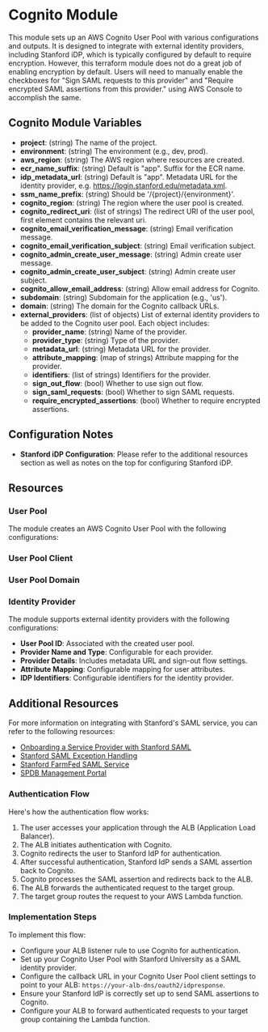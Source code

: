 # Cognito Module

This module sets up an AWS Cognito User Pool with various configurations and outputs. It is designed to integrate with external identity providers, including Stanford iDP, which is typically configured by default to require encryption. However, this terraform module does not do a great job of enabling encryption by default. Users will need to manually enable the checkboxes for "Sign SAML requests to this provider" and "Require encrypted SAML assertions from this provider." using AWS Console to accomplish the same.

## Cognito Module Variables

- **project**: (string) The name of the project.
- **environment**: (string) The environment (e.g., dev, prod).
- **aws_region**: (string) The AWS region where resources are created.
- **ecr_name_suffix**: (string) Default is "app". Suffix for the ECR name.
- **idp_metadata_url**: (string) Default is "app". Metadata URL for the identity provider, e.g. https://login.stanford.edu/metadata.xml.
- **ssm_name_prefix**: (string) Should be '/{project}/{environment}'.
- **cognito_region**: (string) The region where the user pool is created.
- **cognito_redirect_uri**: (list of strings) The redirect URI of the user pool, first element contains the relevant uri.
- **cognito_email_verification_message**: (string) Email verification message.
- **cognito_email_verification_subject**: (string) Email verification subject.
- **cognito_admin_create_user_message**: (string) Admin create user message.
- **cognito_admin_create_user_subject**: (string) Admin create user subject.
- **cognito_allow_email_address**: (string) Allow email address for Cognito.
- **subdomain**: (string) Subdomain for the application (e.g., 'us').
- **domain**: (string) The domain for the Cognito callback URLs.
- **external_providers**: (list of objects) List of external identity providers to be added to the Cognito user pool. Each object includes:
  - **provider_name**: (string) Name of the provider.
  - **provider_type**: (string) Type of the provider.
  - **metadata_url**: (string) Metadata URL for the provider.
  - **attribute_mapping**: (map of strings) Attribute mapping for the provider.
  - **identifiers**: (list of strings) Identifiers for the provider.
  - **sign_out_flow**: (bool) Whether to use sign out flow.
  - **sign_saml_requests**: (bool) Whether to sign SAML requests.
  - **require_encrypted_assertions**: (bool) Whether to require encrypted assertions.


## Configuration Notes

- **Stanford iDP Configuration**: Please refer to the additional resources section as well as notes on the top for configuring Stanford iDP.

## Resources

### User Pool

The module creates an AWS Cognito User Pool with the following configurations:

### User Pool Client

### User Pool Domain

### Identity Provider

The module supports external identity providers with the following configurations:

- **User Pool ID**: Associated with the created user pool.
- **Provider Name and Type**: Configurable for each provider.
- **Provider Details**: Includes metadata URL and sign-out flow settings.
- **Attribute Mapping**: Configurable mapping for user attributes.
- **IDP Identifiers**: Configurable identifiers for the identity provider.

## Additional Resources

For more information on integrating with Stanford's SAML service, you can refer to the following resources:

- [Onboarding a Service Provider with Stanford SAML](https://uit.stanford.edu/service/saml/onboard-service-provider)
- [Stanford SAML Exception Handling](https://uit.stanford.edu/service/saml/exception)
- [Stanford FarmFed SAML Service](https://uit.stanford.edu/service/saml/farmfed)
- [SPDB Management Portal](https://spdb-prod.iam.stanford.edu/spconfigs)

### Authentication Flow

Here's how the authentication flow works:

1. The user accesses your application through the ALB (Application Load Balancer).
2. The ALB initiates authentication with Cognito.
3. Cognito redirects the user to Stanford IdP for authentication.
4. After successful authentication, Stanford IdP sends a SAML assertion back to Cognito.
5. Cognito processes the SAML assertion and redirects back to the ALB.
6. The ALB forwards the authenticated request to the target group.
7. The target group routes the request to your AWS Lambda function.

### Implementation Steps

To implement this flow:

- Configure your ALB listener rule to use Cognito for authentication.
- Set up your Cognito User Pool with Stanford University as a SAML identity provider.
- Configure the callback URL in your Cognito User Pool client settings to point to your ALB: `https://your-alb-dns/oauth2/idpresponse`.
- Ensure your Stanford IdP is correctly set up to send SAML assertions to Cognito.
- Configure your ALB to forward authenticated requests to your target group containing the Lambda function.